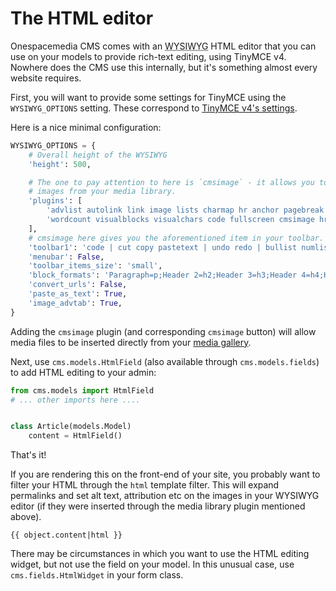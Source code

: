 # The HTML editor

Onespacemedia CMS comes with an <abbr title="What You See Is What You Get">WYSIWYG</abbr> HTML editor that you can use on your models to provide rich-text editing, using TinyMCE v4.
Nowhere does the CMS use this internally, but it's something almost every website requires.

First, you will want to provide some settings for TinyMCE using the `WYSIWYG_OPTIONS` setting.
These correspond to [TinyMCE v4's settings](https://www.tiny.cloud/docs-4x/configure/integration-and-setup/).

Here is a nice minimal configuration:

```python
WYSIWYG_OPTIONS = {
    # Overall height of the WYSIWYG
    'height': 500,

    # The one to pay attention to here is `cmsimage` - it allows you to insert
    # images from your media library.
    'plugins': [
        'advlist autolink link image lists charmap hr anchor pagebreak',
        'wordcount visualblocks visualchars code fullscreen cmsimage hr',
    ],
    # cmsimage here gives you the aforementioned item in your toolbar.
    'toolbar1': 'code | cut copy pastetext | undo redo | bullist numlist | link unlink anchor cmsimage | blockquote',
    'menubar': False,
    'toolbar_items_size': 'small',
    'block_formats': 'Paragraph=p;Header 2=h2;Header 3=h3;Header 4=h4;Header 5=h5;Header 6=h6;',
    'convert_urls': False,
    'paste_as_text': True,
    'image_advtab': True,
}
```

Adding the `cmsimage` plugin (and corresponding `cmsimage` button) will allow media files to be inserted directly from your [media gallery](media-app.md).

Next, use `cms.models.HtmlField` (also available through `cms.models.fields`) to add HTML editing to your admin:


```python
from cms.models import HtmlField
# ... other imports here ....


class Article(models.Model)
    content = HtmlField()
```

That's it!


If you are rendering this on the front-end of your site, you probably want to filter your HTML through the `html` template filter. This will expand permalinks and set alt text, attribution etc on the images in your WYSIWYG editor (if they were inserted through the media library plugin mentioned above).

```
{{ object.content|html }}
```

There may be circumstances in which you want to use the HTML editing widget, but not use the field on your model.
In this unusual case, use `cms.fields.HtmlWidget` in your form class.
